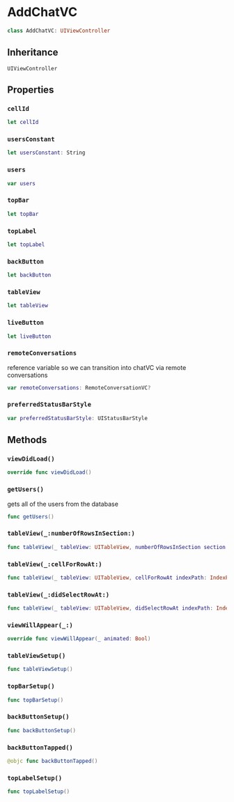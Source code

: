 # AddChatVC

``` swift
class AddChatVC: UIViewController
```

## Inheritance

`UIViewController`

## Properties

### `cellId`

``` swift
let cellId
```

### `usersConstant`

``` swift
let usersConstant: String
```

### `users`

``` swift
var users
```

### `topBar`

``` swift
let topBar
```

### `topLabel`

``` swift
let topLabel
```

### `backButton`

``` swift
let backButton
```

### `tableView`

``` swift
let tableView
```

### `liveButton`

``` swift
let liveButton
```

### `remoteConversations`

reference variable so we can transition into chatVC via remote conversations

``` swift
var remoteConversations: RemoteConversationVC?
```

### `preferredStatusBarStyle`

``` swift
var preferredStatusBarStyle: UIStatusBarStyle
```

## Methods

### `viewDidLoad()`

``` swift
override func viewDidLoad()
```

### `getUsers()`

gets all of the users from the database

``` swift
func getUsers()
```

### `tableView(_:numberOfRowsInSection:)`

``` swift
func tableView(_ tableView: UITableView, numberOfRowsInSection section: Int) -> Int
```

### `tableView(_:cellForRowAt:)`

``` swift
func tableView(_ tableView: UITableView, cellForRowAt indexPath: IndexPath) -> UITableViewCell
```

### `tableView(_:didSelectRowAt:)`

``` swift
func tableView(_ tableView: UITableView, didSelectRowAt indexPath: IndexPath)
```

### `viewWillAppear(_:)`

``` swift
override func viewWillAppear(_ animated: Bool)
```

### `tableViewSetup()`

``` swift
func tableViewSetup()
```

### `topBarSetup()`

``` swift
func topBarSetup()
```

### `backButtonSetup()`

``` swift
func backButtonSetup()
```

### `backButtonTapped()`

``` swift
@objc func backButtonTapped()
```

### `topLabelSetup()`

``` swift
func topLabelSetup()
```
